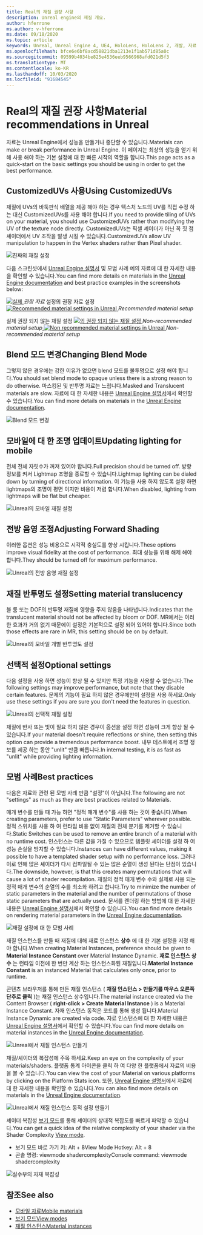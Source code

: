 ```yaml
---
title: Real의 재질 권장 사항
description: Unreal engine의 재질 개요.
author: hferrone
ms.author: v-hferrone
ms.date: 09/18/2020
ms.topic: article
keywords: Unreal, Unreal Engine 4, UE4, HoloLens, HoloLens 2, 개발, 자료, 설명서, 가이드, 기능, holograms, 게임 개발
ms.openlocfilehash: bfce6e6bf8acd58821dba1213e1f1ab571d85a0c
ms.sourcegitcommit: 09599b4034be825e4536eeb9566968afd021d5f3
ms.translationtype: MT
ms.contentlocale: ko-KR
ms.lasthandoff: 10/03/2020
ms.locfileid: "91684545"
---
```

# <a name="material-recommendations-in-unreal"></a><span data-ttu-id="143fe-104">Real의 재질 권장 사항</span><span class="sxs-lookup"><span data-stu-id="143fe-104">Material recommendations in Unreal</span></span>

<span data-ttu-id="143fe-105">자료는 Unreal Engine에서 성능을 만들거나 중단할 수 있습니다.</span><span class="sxs-lookup"><span data-stu-id="143fe-105">Materials can make or break performance in Unreal Engine.</span></span> <span data-ttu-id="143fe-106">이 페이지는 최상의 성능을 얻기 위해 사용 해야 하는 기본 설정에 대 한 빠른 시작의 역할을 합니다.</span><span class="sxs-lookup"><span data-stu-id="143fe-106">This page acts as a quick-start on the basic settings you should be using in order to get the best performance.</span></span>

## <a name="using-customizeduvs"></a><span data-ttu-id="143fe-107">CustomizedUVs 사용</span><span class="sxs-lookup"><span data-stu-id="143fe-107">Using CustomizedUVs</span></span>

<span data-ttu-id="143fe-108">재질에 UVs의 바둑판식 배열을 제공 해야 하는 경우 텍스처 노드의 UV를 직접 수정 하는 대신 CustomizedUVs를 사용 해야 합니다.</span><span class="sxs-lookup"><span data-stu-id="143fe-108">If you need to provide tiling of UVs on your material, you should use CustomizedUVs rather than modifying the UV of the texture node directly.</span></span> <span data-ttu-id="143fe-109">CustomizedUVs는 픽셀 셰이더가 아닌 꼭 짓 점 셰이더에서 UV 조작을 발생 시킬 수 있습니다.</span><span class="sxs-lookup"><span data-stu-id="143fe-109">CustomizedUVs allow UV manipulation to happen in the Vertex shaders rather than Pixel shader.</span></span> 

![진짜의 재질 설정](images/unreal-materials-img-01c.png)

<span data-ttu-id="143fe-111">다음 스크린샷에서 [Unreal Engine 설명서](https://docs.unrealengine.com/Platforms/Mobile/Materials/index.html) 및 모범 사례 예의 자료에 대 한 자세한 내용을 확인할 수 있습니다.</span><span class="sxs-lookup"><span data-stu-id="143fe-111">You can find more details on materials in the [Unreal Engine documentation](https://docs.unrealengine.com/Platforms/Mobile/Materials/index.html) and best practice examples in the screenshots below:</span></span>

<span data-ttu-id="143fe-112">[ ![ 실제 ](images/unreal-materials-img-01.png) ](images/unreal-materials-img-01.png#lightbox) 
 *권장 자료* 설정의 권장 자료 설정</span><span class="sxs-lookup"><span data-stu-id="143fe-112">[ ![Recommended material settings in Unreal](images/unreal-materials-img-01.png) ](images/unreal-materials-img-01.png#lightbox)
*Recommended material setup*</span></span>

<span data-ttu-id="143fe-113">실제 권장 되지 않는 재질 설정 [ ![ 의 권장 되지 않는 재질 설정 ](images/unreal-materials-img-01b.png) ](images/unreal-materials-img-01b.png#lightbox) 
 *Non-recommended material setup*</span><span class="sxs-lookup"><span data-stu-id="143fe-113">[ ![Non recommended material settings in Unreal](images/unreal-materials-img-01b.png) ](images/unreal-materials-img-01b.png#lightbox)
*Non-recommended material setup*</span></span>

## <a name="changing-blend-mode"></a><span data-ttu-id="143fe-114">Blend 모드 변경</span><span class="sxs-lookup"><span data-stu-id="143fe-114">Changing Blend Mode</span></span>

<span data-ttu-id="143fe-115">그렇지 않은 경우에는 강한 이유가 없으면 blend 모드를 불투명으로 설정 해야 합니다.</span><span class="sxs-lookup"><span data-stu-id="143fe-115">You should set blend mode to opaque unless there is a strong reason to do otherwise.</span></span> <span data-ttu-id="143fe-116">마스킹된 및 반투명 자료는 느립니다.</span><span class="sxs-lookup"><span data-stu-id="143fe-116">Masked and Translucent materials are slow.</span></span> <span data-ttu-id="143fe-117">자료에 대 한 자세한 내용은 [Unreal Engine 설명서](https://docs.unrealengine.com/Platforms/Mobile/Materials/index.html)에서 확인할 수 있습니다.</span><span class="sxs-lookup"><span data-stu-id="143fe-117">You can find more details on materials in the [Unreal Engine documentation](https://docs.unrealengine.com/Platforms/Mobile/Materials/index.html).</span></span>

![Blend 모드 변경](images/unreal-materials-img-02.jpg)

## <a name="updating-lighting-for-mobile"></a><span data-ttu-id="143fe-119">모바일에 대 한 조명 업데이트</span><span class="sxs-lookup"><span data-stu-id="143fe-119">Updating lighting for mobile</span></span>

<span data-ttu-id="143fe-120">전체 전체 자릿수가 꺼져 있어야 합니다.</span><span class="sxs-lookup"><span data-stu-id="143fe-120">Full precision should be turned off.</span></span> <span data-ttu-id="143fe-121">방향 정보를 켜서 Lightmap 조명을 종료할 수 있습니다.</span><span class="sxs-lookup"><span data-stu-id="143fe-121">Lightmap lighting can be dialed down by turning of directional information.</span></span> <span data-ttu-id="143fe-122">이 기능을 사용 하지 않도록 설정 하면 lightmaps의 조명이 평면 이지만 비용이 저렴 합니다.</span><span class="sxs-lookup"><span data-stu-id="143fe-122">When disabled, lighting from lightmaps will be flat but cheaper.</span></span>

![Unreal의 모바일 재질 설정](images/unreal-materials-img-03.jpg)

## <a name="adjusting-forward-shading"></a><span data-ttu-id="143fe-124">전방 음영 조정</span><span class="sxs-lookup"><span data-stu-id="143fe-124">Adjusting Forward Shading</span></span>

<span data-ttu-id="143fe-125">이러한 옵션은 성능 비용으로 시각적 충실도를 향상 시킵니다.</span><span class="sxs-lookup"><span data-stu-id="143fe-125">These options improve visual fidelity at the cost of performance.</span></span> <span data-ttu-id="143fe-126">최대 성능을 위해 해제 해야 합니다.</span><span class="sxs-lookup"><span data-stu-id="143fe-126">They should be turned off for maximum performance.</span></span>

![Unreal의 전방 음영 재질 설정](images/unreal-materials-img-04.jpg)

## <a name="setting-material-translucency"></a><span data-ttu-id="143fe-128">재질 반투명도 설정</span><span class="sxs-lookup"><span data-stu-id="143fe-128">Setting material translucency</span></span>

<span data-ttu-id="143fe-129">블 룸 또는 DOF의 반투명 재질에 영향을 주지 않음을 나타냅니다.</span><span class="sxs-lookup"><span data-stu-id="143fe-129">Indicates that the translucent material should not be affected by bloom or DOF.</span></span> <span data-ttu-id="143fe-130">MR에서는 이러한 효과가 거의 없기 때문에이 설정은 기본적으로 설정 되어 있어야 합니다.</span><span class="sxs-lookup"><span data-stu-id="143fe-130">Since both those effects are rare in MR, this setting should be on by default.</span></span>

![Unreal의 모바일 개별 반투명도 설정](images/unreal-materials-img-05.jpg)

## <a name="optional-settings"></a><span data-ttu-id="143fe-132">선택적 설정</span><span class="sxs-lookup"><span data-stu-id="143fe-132">Optional settings</span></span>

<span data-ttu-id="143fe-133">다음 설정을 사용 하면 성능이 향상 될 수 있지만 특정 기능을 사용할 수 없습니다.</span><span class="sxs-lookup"><span data-stu-id="143fe-133">The following settings may improve performance, but note that they disable certain features.</span></span> <span data-ttu-id="143fe-134">문제의 기능이 필요 하지 않은 경우에만이 설정을 사용 하세요.</span><span class="sxs-lookup"><span data-stu-id="143fe-134">Only use these settings if you are sure you don't need the features in question.</span></span>

![Unreal의 선택적 재질 설정](images/unreal-materials-img-06.jpg)

<span data-ttu-id="143fe-136">재질에 반사 또는 빛이 필요 하지 않은 경우이 옵션을 설정 하면 성능이 크게 향상 될 수 있습니다.</span><span class="sxs-lookup"><span data-stu-id="143fe-136">If your material doesn't require reflections or shine, then setting this option can provide a tremendous performance boost.</span></span> <span data-ttu-id="143fe-137">내부 테스트에서 조명 정보를 제공 하는 동안 "unlit" 만큼 빠릅니다.</span><span class="sxs-lookup"><span data-stu-id="143fe-137">In internal testing, it is as fast as "unlit" while providing lighting information.</span></span>

## <a name="best-practices"></a><span data-ttu-id="143fe-138">모범 사례</span><span class="sxs-lookup"><span data-stu-id="143fe-138">Best practices</span></span>

<span data-ttu-id="143fe-139">다음은 자료와 관련 된 모범 사례 만큼 "설정"이 아닙니다.</span><span class="sxs-lookup"><span data-stu-id="143fe-139">The following are not "settings" as much as they are best practices related to Materials.</span></span>

<span data-ttu-id="143fe-140">매개 변수를 만들 때 가능 하면 "정적 매개 변수"를 사용 하는 것이 좋습니다.</span><span class="sxs-lookup"><span data-stu-id="143fe-140">When creating parameters, prefer to use "Static Parameters" wherever possible.</span></span> <span data-ttu-id="143fe-141">정적 스위치를 사용 하 여 런타임 비용 없이 재질의 전체 분기를 제거할 수 있습니다.</span><span class="sxs-lookup"><span data-stu-id="143fe-141">Static Switches can be used to remove an entire branch of a material with no runtime cost.</span></span> <span data-ttu-id="143fe-142">인스턴스는 다른 값을 가질 수 있으므로 템플릿 셰이더를 설정 하 여 성능 손실을 방지할 수 있습니다.</span><span class="sxs-lookup"><span data-stu-id="143fe-142">Instances can have different values, making it possible to have a templated shader setup with no performance loss.</span></span> <span data-ttu-id="143fe-143">그러나이로 인해 많은 셰이더가 다시 컴파일될 수 있는 많은 순열이 생성 된다는 단점이 있습니다.</span><span class="sxs-lookup"><span data-stu-id="143fe-143">The downside, however, is that this creates many permutations that will cause a lot of shader recompilation.</span></span> <span data-ttu-id="143fe-144">재질의 정적 매개 변수 수와 실제로 사용 되는 정적 매개 변수의 순열의 수를 최소화 하려고 합니다.</span><span class="sxs-lookup"><span data-stu-id="143fe-144">Try to minimize the number of static parameters in the material and the number of permutations of those static parameters that are actually used.</span></span> <span data-ttu-id="143fe-145">문서를 렌더링 하는 방법에 대 한 자세한 내용은 [Unreal Engine 설명서](https://docs.unrealengine.com/Engine/Rendering/Materials/ExpressionReference/Parameters/index.html#staticswitchparameter)에서 확인할 수 있습니다.</span><span class="sxs-lookup"><span data-stu-id="143fe-145">You can find more details on rendering material parameters in the [Unreal Engine documentation](https://docs.unrealengine.com/Engine/Rendering/Materials/ExpressionReference/Parameters/index.html#staticswitchparameter).</span></span>

![재질 설정에 대 한 모범 사례](images/unreal-materials-img-07.jpg)

<span data-ttu-id="143fe-147">재질 인스턴스를 만들 때 재질에 대해 재료 인스턴스 **상수** 에 대 한 기본 설정을 지정 해야 합니다.</span><span class="sxs-lookup"><span data-stu-id="143fe-147">When creating Material Instances, preference should be given to **Material Instance Constant** over Material Instance Dynamic.</span></span> <span data-ttu-id="143fe-148">**재료 인스턴스 상수** 는 런타임 이전에 한 번만 계산 하는 인스턴스화된 재질입니다.</span><span class="sxs-lookup"><span data-stu-id="143fe-148">**Material Instance Constant** is an instanced Material that calculates only once, prior to runtime.</span></span>

<span data-ttu-id="143fe-149">콘텐츠 브라우저를 통해 만든 재질 인스턴스 ( **재질 인스턴스 > 만들기를 마우스 오른쪽 단추로 클릭** )는 재질 인스턴스 상수입니다.</span><span class="sxs-lookup"><span data-stu-id="143fe-149">The material instance created via the Content Browser ( **right-click > Create Material Instance** ) is a Material Instance Constant.</span></span> <span data-ttu-id="143fe-150">자재 인스턴스 동적은 코드를 통해 생성 됩니다.</span><span class="sxs-lookup"><span data-stu-id="143fe-150">Material Instance Dynamic are created via code.</span></span> <span data-ttu-id="143fe-151">자료 인스턴스에 대 한 자세한 내용은 [Unreal Engine 설명서](https://docs.unrealengine.com/Engine/Rendering/Materials/MaterialInstances/index.html)에서 확인할 수 있습니다.</span><span class="sxs-lookup"><span data-stu-id="143fe-151">You can find more details on material instances in the [Unreal Engine documentation](https://docs.unrealengine.com/Engine/Rendering/Materials/MaterialInstances/index.html).</span></span>

![Unreal에서 재질 인스턴스 만들기](images/unreal-materials-img-08.png)

<span data-ttu-id="143fe-153">재질/셰이더의 복잡성에 주목 하세요.</span><span class="sxs-lookup"><span data-stu-id="143fe-153">Keep an eye on the complexity of your materials/shaders.</span></span> <span data-ttu-id="143fe-154">플랫폼 통계 아이콘을 클릭 하 여 다양 한 플랫폼에서 자료의 비용을 볼 수 있습니다.</span><span class="sxs-lookup"><span data-stu-id="143fe-154">You can view the cost of your Material on various platforms by clicking on the Platform Stats icon.</span></span> <span data-ttu-id="143fe-155">또한, [Unreal Engine 설명서](https://docs.unrealengine.com/Platforms/Mobile/Materials/index.html)에서 자료에 대 한 자세한 내용을 확인할 수 있습니다.</span><span class="sxs-lookup"><span data-stu-id="143fe-155">You can also find more details on materials in the [Unreal Engine documentation](https://docs.unrealengine.com/Platforms/Mobile/Materials/index.html).</span></span>

![Unreal에서 재질 인스턴스 동적 설정 만들기](images/unreal-materials-img-09.png)

<span data-ttu-id="143fe-157">셰이더 복잡성 [보기 모드](https://docs.unrealengine.com/Engine/UI/LevelEditor/Viewports/ViewModes/index.html)를 통해 셰이더의 상대적 복잡도를 빠르게 파악할 수 있습니다.</span><span class="sxs-lookup"><span data-stu-id="143fe-157">You can get a quick idea of the relative complexity of your shader via the Shader Complexity [View mode](https://docs.unrealengine.com/Engine/UI/LevelEditor/Viewports/ViewModes/index.html).</span></span>

* <span data-ttu-id="143fe-158">보기 모드 바로 가기 키: Alt + 8</span><span class="sxs-lookup"><span data-stu-id="143fe-158">View Mode Hotkey: Alt + 8</span></span>
* <span data-ttu-id="143fe-159">콘솔 명령: viewmode shadercomplexity</span><span class="sxs-lookup"><span data-stu-id="143fe-159">Console command: viewmode shadercomplexity</span></span>

![실수부의 자재 복잡성](images/unreal-materials-img-10.png)

## <a name="see-also"></a><span data-ttu-id="143fe-161">참조</span><span class="sxs-lookup"><span data-stu-id="143fe-161">See also</span></span>
* [<span data-ttu-id="143fe-162">모바일 자료</span><span class="sxs-lookup"><span data-stu-id="143fe-162">Mobile materials</span></span>](https://docs.unrealengine.com/Platforms/Mobile/Materials/index.html)
* [<span data-ttu-id="143fe-163">보기 모드</span><span class="sxs-lookup"><span data-stu-id="143fe-163">View modes</span></span>](https://docs.unrealengine.com/Engine/UI/LevelEditor/Viewports/ViewModes/index.html)
* [<span data-ttu-id="143fe-164">재질 인스턴스</span><span class="sxs-lookup"><span data-stu-id="143fe-164">Material instances</span></span>](https://docs.unrealengine.com/Engine/Rendering/Materials/MaterialInstances/index.html)
